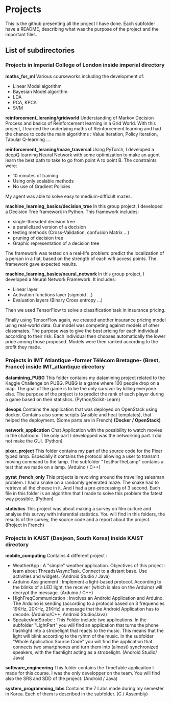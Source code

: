 
# Projects
This is the github presenting all the project I have done. Each subfolder have a README, describing what was the purpose of the project and the important files.

## List of subdirectories

### Projects in Imperial College of London inside imperial directory

**maths_for_ml**
Various courseworks including the development of:
- Linear Model algorithm
- Bayesian Model algorithm
- LDA
- PCA, KPCA
- SVM

**reinforcement_leraning/gridworld**
Understanding of Markov Decision Process and basics of Reinforcement learning in a Grid World.
With this project, I learned the underlying maths of Reinforcement learning and had the chance to code the main algorithms : Value Iteration, Policy Iteration, Tabular Q-learning ...

**reinforcement_leraning/maze_traversal**
Using PyTorch, I developed a deepQ learning Neural Network with some optimization to make an agent learn the best path to take to go from point A to point B.
The constraints were:
- 10 minutes of training
- Using only scalable methods
- No use of Gradient Policies

My agent was able to solve easy to medium-difficult mazes.

**machine_learning_basics/decision_tree**
In this group project, I developed a Decision Tree framework in Python. This framework includes:
- single-threaded decision tree
- a parallelized version of a decision
- testing methods (Cross-Validation, confusion Matrix ...)
- pruning of decision tree
- Graphic representation of a decision tree

The framework was tested on a real-life problem: predict the localization of a person in a flat, based on the strength of each wifi access points.
The framework gave expected results.

**machine_learning_basics/neural_network**
In this group project, I developed a Neural Network Framework. It includes:
- Linear layer
- Activation functions layer (sigmoid ...)
- Evaluation layers (Binary Cross entropy ...)

Then we used TensorFlow to solve a classification task in insurance pricing.

Finally using TensorFlow again, we created another insurance pricing model using real-world data. Our model was competing against models of other classmates. The purpose was to give the best pricing for each individual according to their risk. Each individual then chooses automatically the lower price among those proposed. Models were then ranked according to the profit they made.

### Projects in IMT Atlantique -former Télécom Bretagne- (Brest, France) inside IMT_atlantique directory

**datamining_PUBG**
This folder contains my datamining project related to the Kaggle Challenge on PUBG. PUBG is a game where 100 people drop on a map. The goal of the game is to be the only survivor by killing everyone else. The purpose of the project is to predict the rank of each player during a game based on their statistics. (Python/Scikit-Learn)

**devops**
Contains the application that was deployed on OpenStack using docker. Contains also some scripts (Ansible and heat templates), that helped the deployment. (Some parts are in French) **(Docker / OpenStack)**

**network_application**
Chat Application with the possibility to watch movies in the chatroom. The only part I developped was the networking part. I did not make the GUI. (Python)

**pixar_project**
This folder contains my part of the source code for the Pixar typed lamp. Especially it contains the protocol allowing a user to transmit moving command to the lamp. The subfolder "TestForTheLamp" contains a test that we made on a lamp. (Arduino / C++)

**pyrat_french_only** 
This projects is revolving around the travelling salesman problem. I had a snake on a randomly generated maze. The snake had to retrieve all the cheese in it. And I had a pre-processing of 3 second. Each file in this folder is an algorithm that I made to solve this problem the fatest way possible. (Python)

**statistics**
This project was about making a survey on film culture and analyse this survey with inferential statistics. You will find in this folders, the results of the survey, the source code and a report about the project. (Project in French)


### Projects in KAIST  (Daejeon, South Korea) inside KAIST directory

**mobile_computing**
 Contains 4 different project  :
- WeatherApp : A "simple" weather application. Objectives of this project : learn about Threads/AsyncTask. Connect to a distant base. Use activities and widgets. (Android Studio / Java)
- Arduino Assignement : Implement a light-based protocol. According to the blinks of a LED light, the receiver (which is also on the Arduino) will decrypt the message. (Arduino / C++)
- HighFreqCommunication : Involves an Android Application and Arduino. The Arduino is sending (according to a protocol based on 3 frequencies 19KHz, 20KHz, 21KHz) a message that the Android Application has to decode. (Arduino/C++, Android Studio/Java)
- SpeakerAndStrobe : This Folder include two applications. In the subfolder "LightPart" you will find an application that turns the phone flashlight into a strobelight that reacts to the music. This means that the light will blink according to the ryhtm of the music. In the subfolder "Whole Application Source Code" you will find the application that connects two smartphones and turn them into (almost) synchronized speakers, with the flashlight acting as a strobelight. (Android Studio/ Java)

**software_engineering**
This folder contains the TimeTable applicaiton I made for this course. I was the only developper on the team. You will find also the SRS and SDD of the project. (Android / Java)

**system_programming_labs**
Contains the 7 Labs made during my semester in Korea. Each of them is described in the subfolder. (C / Assembly)